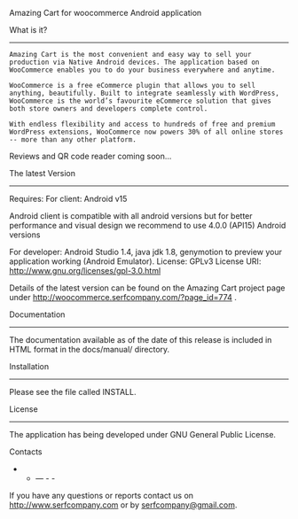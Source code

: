 Amazing Cart for woocommerce Android application


What is it?
- - - - - -

	Amazing Cart is the most convenient and easy way to sell your production via Native Android devices. The application based on WooCommerce enables you to do your business everywhere and anytime. 

	WooCommerce is a free eCommerce plugin that allows you to sell anything, beautifully. Built to integrate seamlessly with WordPress, WooCommerce is the world’s favourite eCommerce solution that gives both store owners and developers complete control. 

	With endless flexibility and access to hundreds of free and premium WordPress extensions, WooCommerce now powers 30% of all online stores -- more than any other platform.

Reviews and QR code reader coming soon...


The latest Version
- - - - - - - - - -

Requires:
For client: Android v15

Android client is compatible with all android versions but for better performance and visual design we recommend to use 4.0.0 (API15) Android versions

For developer: Android Studio 1.4, java jdk 1.8, genymotion to preview your application working (Android Emulator).
License: GPLv3
License URI: http://www.gnu.org/licenses/gpl-3.0.html

Details of the latest version can be found on the Amazing Cart project page under http://woocommerce.serfcompany.com/?page_id=774 .



Documentation
- - - - - - -

The documentation available as of the date of this release is included in HTML format in the docs/manual/ directory.



Installation
- - - - - - -

Please see the file called INSTALL.


License
- - - -

The application has being developed under GNU General Public License.


Contacts
- - — - -

If you have any questions or reports contact us on http://www.serfcompany.com or by serfcompany@gmail.com.
